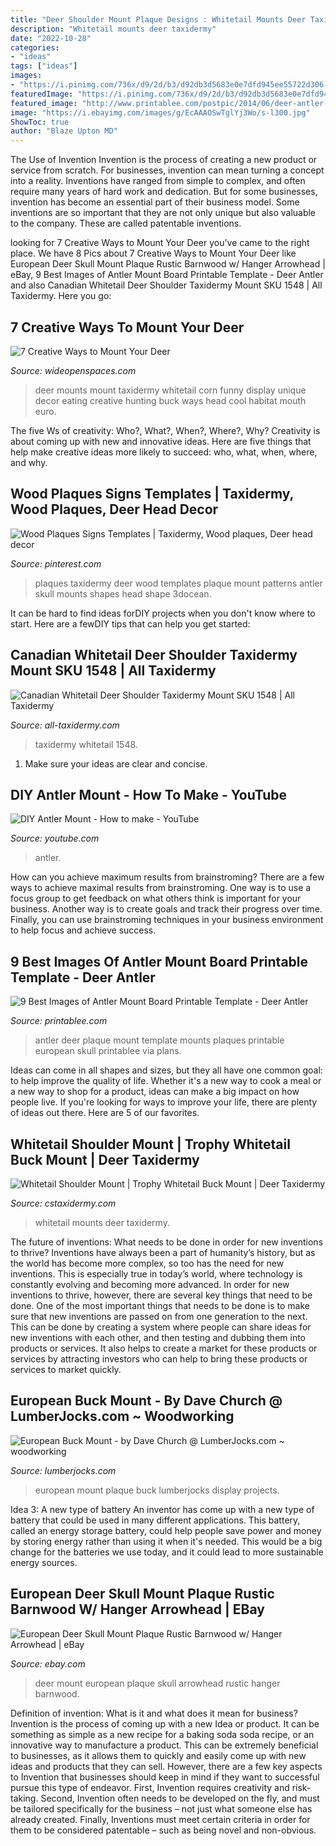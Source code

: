 ```yaml
---
title: "Deer Shoulder Mount Plaque Designs : Whitetail Mounts Deer Taxidermy"
description: "Whitetail mounts deer taxidermy"
date: "2022-10-28"
categories:
- "ideas"
tags: ["ideas"]
images:
- "https://i.pinimg.com/736x/d9/2d/b3/d92db3d5683e0e7dfd945ee55722d306--wood-plaques-faux-taxidermy.jpg"
featuredImage: "https://i.pinimg.com/736x/d9/2d/b3/d92db3d5683e0e7dfd945ee55722d306--wood-plaques-faux-taxidermy.jpg"
featured_image: "http://www.printablee.com/postpic/2014/06/deer-antler-plaque-mounts_330318.jpg"
image: "https://i.ebayimg.com/images/g/EcAAAOSwTglYj3Wo/s-l300.jpg"
ShowToc: true
author: "Blaze Upton MD"
---
```



The Use of Invention
Invention is the process of creating a new product or service from scratch. For businesses, invention can mean turning a concept into a reality. Inventions have ranged from simple to complex, and often require many years of hard work and dedication. But for some businesses, invention has become an essential part of their business model. Some inventions are so important that they are not only unique but also valuable to the company. These are called patentable inventions.

	

		
looking for 7 Creative Ways to Mount Your Deer you've came to the right place. We have 8 Pics about 7 Creative Ways to Mount Your Deer like European Deer Skull Mount Plaque Rustic Barnwood w/ Hanger Arrowhead | eBay, 9 Best Images of Antler Mount Board Printable Template - Deer Antler and also Canadian Whitetail Deer Shoulder Taxidermy Mount SKU 1548 | All Taxidermy. Here you go:
		
    
## 7 Creative Ways To Mount Your Deer

<img loading=lazy src="http://cdn0.wideopenspaces.com/wp-content/uploads/2017/04/Mount-2.jpg" onerror="this.onerror=null;this.src='https://tse3.mm.bing.net/th?id=OIP.zRZg9s283fEY-XjX4lyVawHaLH&amp;pid=15.1';" alt="7 Creative Ways to Mount Your Deer">

_Source: wideopenspaces.com_

>deer mounts mount taxidermy whitetail corn funny display unique decor eating creative hunting buck ways head cool habitat mouth euro. 

	

The five Ws of creativity: Who?, What?, When?, Where?, Why?
Creativity is about coming up with new and innovative ideas. Here are five things that help make creative ideas more likely to succeed: who, what, when, where, and why.

    
## Wood Plaques Signs Templates | Taxidermy, Wood Plaques, Deer Head Decor

<img loading=lazy src="https://i.pinimg.com/736x/d9/2d/b3/d92db3d5683e0e7dfd945ee55722d306--wood-plaques-faux-taxidermy.jpg" onerror="this.onerror=null;this.src='https://tse1.mm.bing.net/th?id=OIP.5HhzUyQsZLbRrDhzDG_2vgHaHa&amp;pid=15.1';" alt="Wood Plaques Signs Templates | Taxidermy, Wood plaques, Deer head decor">

_Source: pinterest.com_

>plaques taxidermy deer wood templates plaque mount patterns antler skull mounts shapes head shape 3docean. 

	

It can be hard to find ideas forDIY projects when you don't know where to start. Here are a fewDIY tips that can help you get started: 

    
## Canadian Whitetail Deer Shoulder Taxidermy Mount SKU 1548 | All Taxidermy

<img loading=lazy src="https://all-taxidermy.com/wp-content/uploads/2020/07/DSC_5996.jpg" onerror="this.onerror=null;this.src='https://tse4.mm.bing.net/th?id=OIP.4bnv6OwR89bG6ZiyosxcNQHaLH&amp;pid=15.1';" alt="Canadian Whitetail Deer Shoulder Taxidermy Mount SKU 1548 | All Taxidermy">

_Source: all-taxidermy.com_

>taxidermy whitetail 1548. 

	

1. Make sure your ideas are clear and concise.

    
## DIY Antler Mount - How To Make - YouTube

<img loading=lazy src="https://i.ytimg.com/vi/JC_xgxW3jf0/maxresdefault.jpg" onerror="this.onerror=null;this.src='https://tse4.mm.bing.net/th?id=OIP.D0UGbsekYxN8Ugl4awr4VAHaEK&amp;pid=15.1';" alt="DIY Antler Mount - How to make - YouTube">

_Source: youtube.com_

>antler. 

	

How can you achieve maximum results from brainstroming?
There are a few ways to achieve maximal results from brainstroming. One way is to use a focus group to get feedback on what others think is important for your business. Another way is to create goals and track their progress over time. Finally, you can use brainstroming techniques in your business environment to help focus and achieve success.

    
## 9 Best Images Of Antler Mount Board Printable Template - Deer Antler

<img loading=lazy src="http://www.printablee.com/postpic/2014/06/deer-antler-plaque-mounts_330318.jpg" onerror="this.onerror=null;this.src='https://tse1.mm.bing.net/th?id=OIP.g2QTP1Gp-Rkv0rYGRULG4gHaGE&amp;pid=15.1';" alt="9 Best Images of Antler Mount Board Printable Template - Deer Antler">

_Source: printablee.com_

>antler deer plaque mount template mounts plaques printable european skull printablee via plans. 

	

Ideas can come in all shapes and sizes, but they all have one common goal: to help improve the quality of life. Whether it's a new way to cook a meal or a new way to shop for a product, ideas can make a big impact on how people live. If you're looking for ways to improve your life, there are plenty of ideas out there. Here are 5 of our favorites.

    
## Whitetail Shoulder Mount | Trophy Whitetail Buck Mount | Deer Taxidermy

<img loading=lazy src="https://cstaxidermy.com/wp-content/uploads/2019/07/taxidermy004-624x705.png" onerror="this.onerror=null;this.src='https://tse3.mm.bing.net/th?id=OIP.Se6b48IazZlFgZSe7XEJLwHaIX&amp;pid=15.1';" alt="Whitetail Shoulder Mount | Trophy Whitetail Buck Mount | Deer Taxidermy">

_Source: cstaxidermy.com_

>whitetail mounts deer taxidermy. 

	

The future of inventions: What needs to be done in order for new inventions to thrive?
Inventions have always been a part of humanity’s history, but as the world has become more complex, so too has the need for new inventions. This is especially true in today’s world, where technology is constantly evolving and becoming more advanced. In order for new inventions to thrive, however, there are several key things that need to be done. 
One of the most important things that needs to be done is to make sure that new inventions are passed on from one generation to the next. This can be done by creating a system where people can share ideas for new inventions with each other, and then testing and dubbing them into products or services. It also helps to create a market for these products or services by attracting investors who can help to bring these products or services to market quickly.

    
## European Buck Mount - By Dave Church @ LumberJocks.com ~ Woodworking

<img loading=lazy src="http://lumberjocks.com/assets/pictures/projects/426896.jpg" onerror="this.onerror=null;this.src='https://tse3.mm.bing.net/th?id=OIP.5CIMX4jxCfIacQvV_djnnAHaJ4&amp;pid=15.1';" alt="European Buck Mount - by Dave Church @ LumberJocks.com ~ woodworking">

_Source: lumberjocks.com_

>european mount plaque buck lumberjocks display projects. 

	

Idea 3: A new type of battery
An inventor has come up with a new type of battery that could be used in many different applications. This battery, called an energy storage battery, could help people save power and money by storing energy rather than using it when it's needed. This would be a big change for the batteries we use today, and it could lead to more sustainable energy sources.

    
## European Deer Skull Mount Plaque Rustic Barnwood W/ Hanger Arrowhead | EBay

<img loading=lazy src="https://i.ebayimg.com/images/g/EcAAAOSwTglYj3Wo/s-l300.jpg" onerror="this.onerror=null;this.src='https://tse1.mm.bing.net/th?id=OIP.n92nA-ye9OqGKQkoJ-HyYQAAAA&amp;pid=15.1';" alt="European Deer Skull Mount Plaque Rustic Barnwood w/ Hanger Arrowhead | eBay">

_Source: ebay.com_

>deer mount european plaque skull arrowhead rustic hanger barnwood. 

	

Definition of invention: What is it and what does it mean for business?
Invention is the process of coming up with a new Idea or product. It can be something as simple as a new recipe for a baking soda soda recipe, or an innovative way to manufacture a product. This can be extremely beneficial to businesses, as it allows them to quickly and easily come up with new ideas and products that they can sell. However, there are a few key aspects to Invention that businesses should keep in mind if they want to successful pursue this type of endeavor. First, Invention requires creativity and risk-taking. Second, Invention often needs to be developed on the fly, and must be tailored specifically for the business – not just what someone else has already created. Finally, Inventions must meet certain criteria in order for them to be considered patentable – such as being novel and non-obvious.


